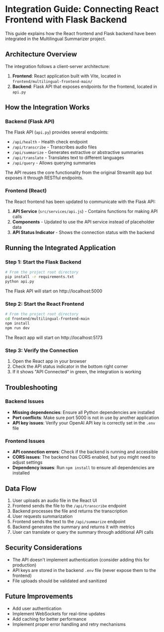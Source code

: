 # Integration Guide: Connecting React Frontend with Flask Backend

This guide explains how the React frontend and Flask backend have been integrated in the Multilingual Summarizer project.

## Architecture Overview

The integration follows a client-server architecture:

1. **Frontend**: React application built with Vite, located in `frontend/multilingual-frontend-main/`
2. **Backend**: Flask API that exposes endpoints for the frontend, located in `api.py`

## How the Integration Works

### Backend (Flask API)

The Flask API (`api.py`) provides several endpoints:

- `/api/health` - Health check endpoint
- `/api/transcribe` - Transcribes audio files
- `/api/summarize` - Generates extractive or abstractive summaries
- `/api/translate` - Translates text to different languages
- `/api/query` - Allows querying summaries

The API reuses the core functionality from the original Streamlit app but exposes it through RESTful endpoints.

### Frontend (React)

The React frontend has been updated to communicate with the Flask API:

1. **API Service** (`src/services/api.js`) - Contains functions for making API calls
2. **Components** - Updated to use the API service instead of placeholder data
3. **API Status Indicator** - Shows the connection status with the backend

## Running the Integrated Application

### Step 1: Start the Flask Backend

```bash
# From the project root directory
pip install -r requirements.txt
python api.py
```

The Flask API will start on http://localhost:5000

### Step 2: Start the React Frontend

```bash
# From the project root directory
cd frontend/multilingual-frontend-main
npm install
npm run dev
```

The React app will start on http://localhost:5173

### Step 3: Verify the Connection

1. Open the React app in your browser
2. Check the API status indicator in the bottom right corner
3. If it shows "API Connected" in green, the integration is working

## Troubleshooting

### Backend Issues

- **Missing dependencies**: Ensure all Python dependencies are installed
- **Port conflicts**: Make sure port 5000 is not in use by another application
- **API key issues**: Verify your OpenAI API key is correctly set in the `.env` file

### Frontend Issues

- **API connection errors**: Check if the backend is running and accessible
- **CORS issues**: The backend has CORS enabled, but you might need to adjust settings
- **Dependency issues**: Run `npm install` to ensure all dependencies are installed

## Data Flow

1. User uploads an audio file in the React UI
2. Frontend sends the file to the `/api/transcribe` endpoint
3. Backend processes the file and returns the transcription
4. User requests summarization
5. Frontend sends the text to the `/api/summarize` endpoint
6. Backend generates the summary and returns it with metrics
7. User can translate or query the summary through additional API calls

## Security Considerations

- The API doesn't implement authentication (consider adding this for production)
- API keys are stored in the backend `.env` file (never expose them to the frontend)
- File uploads should be validated and sanitized

## Future Improvements

- Add user authentication
- Implement WebSockets for real-time updates
- Add caching for better performance
- Implement proper error handling and retry mechanisms

